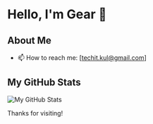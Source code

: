 # Hello, I'm Gear 👋

## About Me
- 📫 How to reach me: [techit.kul@gmail.com]

## My GitHub Stats
![My GitHub Stats](https://github-readme-stats.vercel.app/api?username=macgeargear&show_icons=true&theme=radical)

Thanks for visiting!
